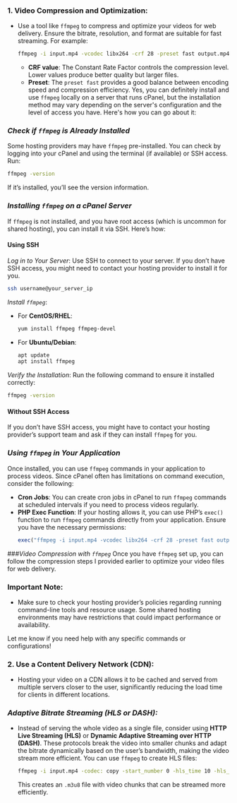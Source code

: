 ### 1. **Video Compression and Optimization:**
   - Use a tool like `ffmpeg` to compress and optimize your videos for web delivery. Ensure the bitrate, resolution, and format are suitable for fast streaming. For example:
     ```bash
     ffmpeg -i input.mp4 -vcodec libx264 -crf 28 -preset fast output.mp4
     ```
     - **CRF value**: The Constant Rate Factor controls the compression level. Lower values produce better quality but larger files.
     - **Preset**: The `preset fast` provides a good balance between encoding speed and compression efficiency.
Yes, you can definitely install and use `ffmpeg` locally on a server that runs cPanel, but the installation method may vary depending on the server's configuration and the level of access you have. Here's how you can go about it:

### *Check if `ffmpeg` is Already Installed*
Some hosting providers may have `ffmpeg` pre-installed. You can check by logging into your cPanel and using the terminal (if available) or SSH access. Run:

```bash
ffmpeg -version
```

If it’s installed, you’ll see the version information.

### *Installing `ffmpeg` on a cPanel Server*

If `ffmpeg` is not installed, and you have root access (which is uncommon for shared hosting), you can install it via SSH. Here’s how:

#### Using SSH
*Log in to Your Server*: Use SSH to connect to your server. If you don’t have SSH access, you might need to contact your hosting provider to install it for you.

   ```bash
   ssh username@your_server_ip
   ```

*Install `ffmpeg`*:
   - For **CentOS/RHEL**:
     ```bash
     yum install ffmpeg ffmpeg-devel
     ```
   - For **Ubuntu/Debian**:
     ```bash
     apt update
     apt install ffmpeg
     ```

*Verify the Installation*:
   Run the following command to ensure it installed correctly:

   ```bash
   ffmpeg -version
   ```

#### Without SSH Access
If you don’t have SSH access, you might have to contact your hosting provider’s support team and ask if they can install `ffmpeg` for you.

### *Using `ffmpeg` in Your Application*
Once installed, you can use `ffmpeg` commands in your application to process videos. Since cPanel often has limitations on command execution, consider the following:

- **Cron Jobs**: You can create cron jobs in cPanel to run `ffmpeg` commands at scheduled intervals if you need to process videos regularly.
- **PHP Exec Function**: If your hosting allows it, you can use PHP’s `exec()` function to run `ffmpeg` commands directly from your application. Ensure you have the necessary permissions:
  ```php
  exec("ffmpeg -i input.mp4 -vcodec libx264 -crf 28 -preset fast output.mp4");
  ```

###*Video Compression with `ffmpeg`*
Once you have `ffmpeg` set up, you can follow the compression steps I provided earlier to optimize your video files for web delivery.

### Important Note:
- Make sure to check your hosting provider’s policies regarding running command-line tools and resource usage. Some shared hosting environments may have restrictions that could impact performance or availability.

Let me know if you need help with any specific commands or configurations!
### 2. **Use a Content Delivery Network (CDN):**
   - Hosting your video on a CDN allows it to be cached and served from multiple servers closer to the user, significantly reducing the load time for clients in different locations.

### *Adaptive Bitrate Streaming (HLS or DASH):*
   - Instead of serving the whole video as a single file, consider using **HTTP Live Streaming (HLS)** or **Dynamic Adaptive Streaming over HTTP (DASH)**. These protocols break the video into smaller chunks and adapt the bitrate dynamically based on the user’s bandwidth, making the video stream more efficient. You can use `ffmpeg` to create HLS files:
     ```bash
     ffmpeg -i input.mp4 -codec: copy -start_number 0 -hls_time 10 -hls_list_size 0 -f hls output.m3u8
     ```
     This creates an `.m3u8` file with video chunks that can be streamed more efficiently.
